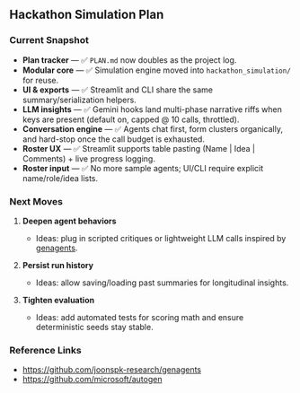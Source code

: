## Hackathon Simulation Plan

### Current Snapshot

- **Plan tracker** — ✅ `PLAN.md` now doubles as the project log.
- **Modular core** — ✅ Simulation engine moved into `hackathon_simulation/` for reuse.
- **UI & exports** — ✅ Streamlit and CLI share the same summary/serialization helpers.
- **LLM insights** — ✅ Gemini hooks land multi-phase narrative riffs when keys are present (default on, capped @ 10 calls, throttled).
- **Conversation engine** — ✅ Agents chat first, form clusters organically, and hard-stop once the call budget is exhausted.
- **Roster UX** — ✅ Streamlit supports table pasting (Name | Idea | Comments) + live progress logging.
- **Roster input** — ✅ No more sample agents; UI/CLI require explicit name/role/idea lists.

### Next Moves

1. **Deepen agent behaviors**  
   - Ideas: plug in scripted critiques or lightweight LLM calls inspired by [genagents](https://github.com/joonspk-research/genagents).

2. **Persist run history**  
   - Ideas: allow saving/loading past summaries for longitudinal insights.

3. **Tighten evaluation**  
   - Ideas: add automated tests for scoring math and ensure deterministic seeds stay stable.

### Reference Links

- https://github.com/joonspk-research/genagents
- https://github.com/microsoft/autogen

